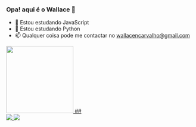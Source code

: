 ### Opa!  aqui é o Wallace 👋





- 🌱 Estou estudando JavaScript
- 🌱 Estou estudando Python
- 📫 Qualquer coisa pode me contactar no wallacencarvalho@gmail.com


<div>
  <a href="https://github.com/wallacenc">
  <img height="180em" src="https://github-readme-stats.vercel.app/api?username=wallacenc&show_icons=true&theme=dark&include_all_commits=true&count_private=true"
       </div>
    ##
<div>
      <a href ="mailto:wallacencarvalho@gmail.com" target="_blanl"><img src="https://img.shields.io/badge/Gmail-D14836?style=for-the-badge&logo=gmail&logoColor=white" target"_blank"</a>
     <a href ="https://www.instagram.com/ulukaixd/" target="_blanl"><img src="https://img.shields.io/badge/Instagram-E4405F?style=for-the-badge&logo=instagram&logoColor=white" target"_blank"</a>
       </div>
  

  
